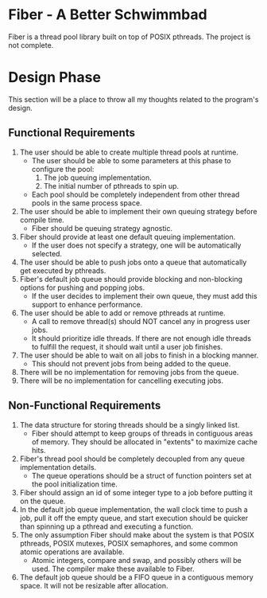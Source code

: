 # Fiber - A Better Schwimmbad
Fiber is a thread pool library built on top of POSIX pthreads. The project is not complete.
# Design Phase
This section will be a place to throw all my thoughts related to the program's design.
## Functional Requirements
1. The user should be able to create multiple thread pools at runtime.
    - The user should be able to some parameters at this phase to configure the pool:
        1. The job queuing implementation.
        2. The initial number of pthreads to spin up.
    - Each pool should be completely independent from other thread pools in the same process space.
2. The user should be able to implement their own queuing strategy before compile time.
    - Fiber should be queuing strategy agnostic.
3. Fiber should provide at least one default queuing implementation.
    - If the user does not specify a strategy, one will be automatically selected.
4. The user should be able to push jobs onto a queue that automatically get executed by pthreads.
5. Fiber's default job queue should provide blocking and non-blocking options for pushing and popping jobs.
    - If the user decides to implement their own queue, they must add this support to enhance performance.
6. The user should be able to add or remove pthreads at runtime.
    - A call to remove thread(s) should NOT cancel any in progress user jobs.
    - It should prioritize idle threads. If there are not enough idle threads to fulfill the request, it should wait until a user job finishes.
7. The user should be able to wait on all jobs to finish in a blocking manner.
    - This should not prevent jobs from being added to the queue.
8. There will be no implementation for removing jobs from the queue.
9. There will be no implementation for cancelling executing jobs.
## Non-Functional Requirements
1. The data structure for storing threads should be a singly linked list.
    - Fiber should attempt to keep groups of threads in contiguous areas of memory. They should be allocated in "extents" to maximize cache hits.
2. Fiber's thread pool should be completely decoupled from any queue implementation details.
    - The queue operations should be a struct of function pointers set at the pool initialization time.
3. Fiber should assign an id of some integer type to a job before putting it on the queue.
4. In the default job queue implementation, the wall clock time to push a job, pull it off the empty queue, and start execution should be quicker than spinning up a pthread and executing a function.
5. The only assumption Fiber should make about the system is that POSIX pthreads, POSIX mutexes, POSIX semaphores, and some common atomic operations are available.
    - Atomic integers, compare and swap, and possibly others will be used. The compiler make these available to Fiber.
6. The default job queue should be a FIFO queue in a contiguous memory space. It will not be resizable after allocation.
